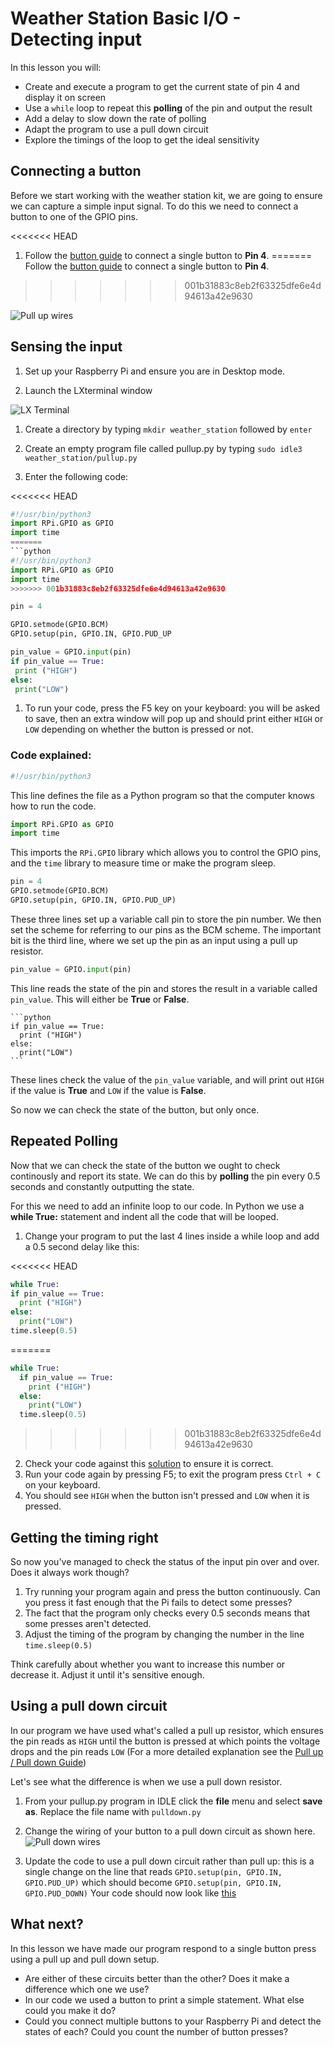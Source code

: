 # Weather Station Basic I/O - Detecting input 

In this lesson you will:

- Create and execute a program to get the current state of pin 4 and display it on screen
- Use a `while` loop to repeat this **polling** of the pin and output the result
- Add a delay to slow down the rate of polling
- Adapt the program to use a pull down circuit
- Explore the timings of the loop to get the ideal sensitivity

## Connecting a button
Before we start working with the weather station kit, we are going to ensure we can capture a simple input signal. To do this we need to connect a button to one of the GPIO pins.

<<<<<<< HEAD
1. Follow the [button guide](GPIO/button.md) to connect a single button to **Pin 4**.
=======
 Follow the [button guide](guides/GPIO/connecting-button.md) to connect a single button to **Pin 4**.
>>>>>>> 001b31883c8eb2f63325dfe6e4d94613a42e9630

![Pull up wires](images/pull_up_wire.png)

## Sensing the input

1. Set up your Raspberry Pi and ensure you are in Desktop mode.

1. Launch the LXterminal window

  ![LX Terminal](images/lxterminal.png)

1. Create a directory by typing `mkdir weather_station` followed by `enter`

1. Create an empty program file called pullup.py by typing `sudo idle3 weather_station/pullup.py`

1. Enter the following code:

<<<<<<< HEAD
  ```python
#!/usr/bin/python3
import RPi.GPIO as GPIO
import time
=======
 ```python
 #!/usr/bin/python3
 import RPi.GPIO as GPIO
 import time
>>>>>>> 001b31883c8eb2f63325dfe6e4d94613a42e9630

 pin = 4

 GPIO.setmode(GPIO.BCM)
 GPIO.setup(pin, GPIO.IN, GPIO.PUD_UP

 pin_value = GPIO.input(pin)
 if pin_value == True:
   print ("HIGH")
 else:
   print("LOW")
 ```

1. To run your code, press the F5 key on your keyboard: you will be asked to save, then an extra window will pop up and should print either `HIGH` or `LOW` depending on whether the button is pressed or not.

### Code explained:

  ```python
  #!/usr/bin/python3
  ```

This line defines the file as a Python program so that the computer knows how to run the code.

  ```python
  import RPi.GPIO as GPIO
  import time
  ```

This imports the `RPi.GPIO` library which allows you to control the GPIO pins, and the `time` library to measure time or make the program sleep.

  ```python
  pin = 4
  GPIO.setmode(GPIO.BCM)
  GPIO.setup(pin, GPIO.IN, GPIO.PUD_UP)
  ```

These three lines set up a variable call pin to store the pin number. We then set the scheme for referring to our pins as the BCM scheme. The important bit is the third line, where we set up the pin as an input using a pull up resistor.

   ```python
   pin_value = GPIO.input(pin)
   ```

This line reads the state of the pin and stores the result in a variable called `pin_value`. This will either be **True** or **False**.

    ```python
    if pin_value == True:
      print ("HIGH")
    else:
      print("LOW")
    ```

These lines check the value of the `pin_value` variable, and will print out `HIGH` if the value is **True** and `LOW` if the value is **False**.

So now we can check the state of the button, but only once.

## Repeated Polling
Now that we can check the state of the button we ought to check continously and report its state. We can do this by **polling** the pin every 0.5 seconds and constantly outputting the state.

For this we need to add an infinite loop to our code. In Python we use a **while True:** statement and indent all the code that will be looped.

1. Change your program to put the last 4 lines inside a while loop and add a 0.5 second delay like this:

<<<<<<< HEAD
  ```python
while True:
  if pin_value == True:
    print ("HIGH")
  else:
    print("LOW")
  time.sleep(0.5)
```
=======
 ```python
 while True:
   if pin_value == True:
     print ("HIGH")
   else:
     print("LOW")
   time.sleep(0.5)
 ```
>>>>>>> 001b31883c8eb2f63325dfe6e4d94613a42e9630
2. Check your code against this [solution](code/pullup.py) to ensure it is correct.
3. Run your code again by pressing F5; to exit the program press `Ctrl + C` on your keyboard.
4. You should see `HIGH` when the button isn't pressed and `LOW` when it is pressed.

## Getting the timing right

So now you've managed to check the status of the input pin over and over. Does it always work though?

1. Try running your program again and press the button continuously. Can you press it fast enough that the Pi fails to detect some presses?
2. The fact that the program only checks every 0.5 seconds means that some presses aren't detected.
3. Adjust the timing of the program by changing the number in the line
`time.sleep(0.5)`

Think carefully about whether you want to increase this number or decrease it. Adjust it until it's sensitive enough.

## Using a pull down circuit

In our program we have used what's called a pull up resistor, which ensures the pin reads as `HIGH` until the button is pressed at which points the voltage drops and the pin reads `LOW` (For a more detailed explanation see the [Pull up / Pull down Guide](GPIO/pull_up_down.md))

Let's see what the difference is when we use a pull down resistor.
1. From your pullup.py program in IDLE click the **file** menu and select **save as**. Replace the file name with `pulldown.py`

2. Change the wiring of your button to a pull down circuit as shown here.
![Pull down wires](images/pull_down_wire.png)

3. Update the code to use a pull down circuit rather than pull up: this is a single change on the line that reads
`GPIO.setup(pin, GPIO.IN, GPIO.PUD_UP)`
which should become
`GPIO.setup(pin, GPIO.IN, GPIO.PUD_DOWN)` 
Your code should now look like [this](code/pulldown.py)

## What next?

In this lesson we have made our program respond to a single button press using a pull up and pull down setup.

- Are either of these circuits better than the other? Does it make a difference which one we use?
- In our code we used a button to print a simple statement. What else could you make it do?
- Could you connect multiple buttons to your Raspberry Pi and detect the states of each? Could you count the number of button presses?
